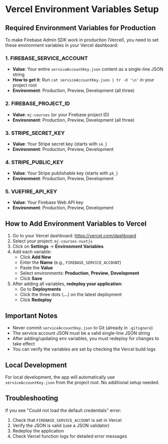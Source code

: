 # Vercel Environment Variables Setup

## Required Environment Variables for Production

To make Firebase Admin SDK work in production (Vercel), you need to set these environment variables in your Vercel dashboard:

### 1. FIREBASE_SERVICE_ACCOUNT
- **Value**: Your entire `serviceAccountKey.json` content as a single-line JSON string
- **How to get it**: Run `cat serviceAccountKey.json | tr -d '\n'` in your project root
- **Environment**: Production, Preview, Development (all three)

### 2. FIREBASE_PROJECT_ID
- **Value**: `mj-courses` (or your Firebase project ID)
- **Environment**: Production, Preview, Development (all three)

### 3. STRIPE_SECRET_KEY
- **Value**: Your Stripe secret key (starts with `sk_`)
- **Environment**: Production, Preview, Development

### 4. STRIPE_PUBLIC_KEY
- **Value**: Your Stripe publishable key (starts with `pk_`)
- **Environment**: Production, Preview, Development

### 5. VUEFIRE_API_KEY
- **Value**: Your Firebase Web API key
- **Environment**: Production, Preview, Development

## How to Add Environment Variables to Vercel

1. Go to your Vercel dashboard: https://vercel.com/dashboard
2. Select your project: `mj-courses-nuxtjs`
3. Click on **Settings** → **Environment Variables**
4. Add each variable:
   - Click **Add New**
   - Enter the **Name** (e.g., `FIREBASE_SERVICE_ACCOUNT`)
   - Paste the **Value**
   - Select environments: **Production**, **Preview**, **Development**
   - Click **Save**
5. After adding all variables, **redeploy your application**:
   - Go to **Deployments**
   - Click the three dots (**...**) on the latest deployment
   - Click **Redeploy**

## Important Notes

- Never commit `serviceAccountKey.json` to Git (already in `.gitignore`)
- The service account JSON must be a valid single-line JSON string
- After adding/updating env variables, you must redeploy for changes to take effect
- You can verify the variables are set by checking the Vercel build logs

## Local Development

For local development, the app will automatically use `serviceAccountKey.json` from the project root. No additional setup needed.

## Troubleshooting

If you see "Could not load the default credentials" error:
1. Check that `FIREBASE_SERVICE_ACCOUNT` is set in Vercel
2. Verify the JSON is valid (use a JSON validator)
3. Redeploy the application
4. Check Vercel function logs for detailed error messages
